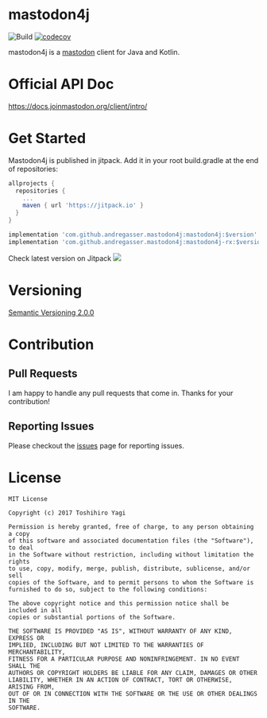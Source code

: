 # mastodon4j

![Build](https://github.com/andregasser/mastodon4j/actions/workflows/build.yml/badge.svg)
[![codecov](https://codecov.io/gh/andregasser/mastodon4j/branch/master/graph/badge.svg?token=3AFHQQH547)](https://codecov.io/gh/andregasser/mastodon4j)


mastodon4j is a [mastodon](https://docs.joinmastodon.org/) client for Java and Kotlin.

# Official API Doc

https://docs.joinmastodon.org/client/intro/

# Get Started

Mastodon4j is published in jitpack.
Add it in your root build.gradle at the end of repositories:

```groovy
allprojects {
  repositories {
    ...
    maven { url 'https://jitpack.io' }
  }
}
```

```groovy
implementation 'com.github.andregasser.mastodon4j:mastodon4j:$version'
implementation 'com.github.andregasser.mastodon4j:mastodon4j-rx:$version'
```

Check latest version on Jitpack [![](https://jitpack.io/v/andregasser/mastodon4j.svg)](https://jitpack.io/#andregasser/mastodon4j)



# Versioning

[Semantic Versioning 2.0.0](http://semver.org/spec/v2.0.0.html)


# Contribution

## Pull Requests
I am happy to handle any pull requests that come in. Thanks for your contribution!

## Reporting Issues
Please checkout the [issues](https://github.com/andregasser/mastodon4j/issues) page for reporting issues. 

# License

```
MIT License

Copyright (c) 2017 Toshihiro Yagi

Permission is hereby granted, free of charge, to any person obtaining a copy
of this software and associated documentation files (the "Software"), to deal
in the Software without restriction, including without limitation the rights
to use, copy, modify, merge, publish, distribute, sublicense, and/or sell
copies of the Software, and to permit persons to whom the Software is
furnished to do so, subject to the following conditions:

The above copyright notice and this permission notice shall be included in all
copies or substantial portions of the Software.

THE SOFTWARE IS PROVIDED "AS IS", WITHOUT WARRANTY OF ANY KIND, EXPRESS OR
IMPLIED, INCLUDING BUT NOT LIMITED TO THE WARRANTIES OF MERCHANTABILITY,
FITNESS FOR A PARTICULAR PURPOSE AND NONINFRINGEMENT. IN NO EVENT SHALL THE
AUTHORS OR COPYRIGHT HOLDERS BE LIABLE FOR ANY CLAIM, DAMAGES OR OTHER
LIABILITY, WHETHER IN AN ACTION OF CONTRACT, TORT OR OTHERWISE, ARISING FROM,
OUT OF OR IN CONNECTION WITH THE SOFTWARE OR THE USE OR OTHER DEALINGS IN THE
SOFTWARE.
```
